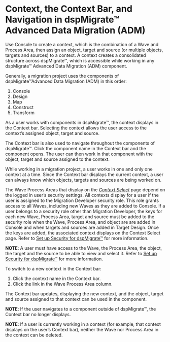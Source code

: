 # Context, the Context Bar, and Navigation in dspMigrate™ Advanced Data Migration (ADM)

Use Console to create a context, which is the combination of a Wave and
Process Area, then assign an object, target and source (or multiple
objects, targets and sources) to a context. A context creates a
consolidated structure across dspMigrate™, which is accessible while
working in any dspMigrate™ Advanced Data Migration (ADM) component.

Generally, a migration project uses the components of
dspMigrate™Advanced Data Migration (ADM) in this order:

1.  Console
2.  Design
3.  Map
4.  Construct
5.  Transform

As a user works with components in dspMigrate™, the context displays in
the Context bar. Selecting the context allows the user access to the
context’s assigned object, target and source.

The Context bar is also used to navigate throughout the components of
dspMigrate™. Click the component name in the Context bar and the
component opens. The user can then work in that component with the
object, target and source assigned to the context.

While working in a migration project, a user works in one and only one
context at a time. Since the Context bar displays the current context, a
user can always know which objects, targets and sources are being worked
on.

The Wave Process Areas that display on the *[Context
Select](../Console/Page_Desc/Context_Select.htm)* page depend on the
logged in user’s security settings. All contexts display for a user if
the user is assigned to the Migration Developer security role. This role
grants access to all Waves, including new Waves as they are added to
Console. If a user belongs to a security role other than Migration
Developer, the keys for each new Wave, Process Area, target and source
must be added to the security role when the Wave, Process Area, and
object are are added in Console and when targets and sources are added
in Target Design. Once the keys are added, the associated context
displays on the Context Select page. Refer to [Set up Security for
dspMigrate™](Set_Up_Security_for_dspMigrate.htm) for more information.

**NOTE**: A user must have access to the Wave, the Process Area, the
object, the target and the source to be able to view and select it.
Refer to [Set up Security for
dspMigrate™](Set_Up_Security_for_dspMigrate.htm) for more information.

To switch to a new context in the Context bar:

1.  Click the context name in the Context bar.
2.  Click the link in the Wave Process Area column.

The Context bar updates, displaying the new context, and the object,
target and source assigned to that context can be used in the component.

**NOTE**: If the user navigates to a component outside of dspMigrate™,
the Context bar no longer displays.

**NOTE**: If a user is currently working in a context (for example, that
context displays on the user’s Context bar), neither the Wave nor
Process Area in the context can be deleted.
